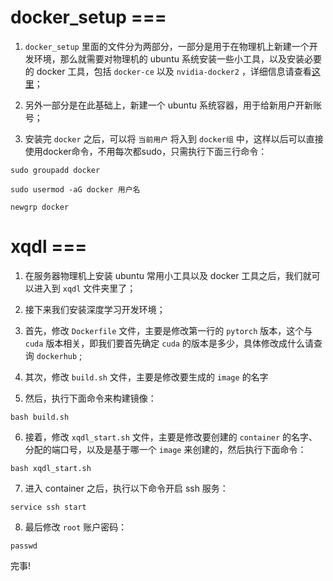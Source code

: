 # docker_setup ===
1. `docker_setup` 里面的文件分为两部分，一部分是用于在物理机上新建一个开发环境，那么就需要对物理机的 ubuntu 系统安装一些小工具，以及安装必要的 docker 工具，包括 `docker-ce` 以及 `nvidia-docker2` ，详细信息请查看[这里](https://github.com/Sebastian-Ma-67/envs/tree/main/docker_setup)；

2. 另外一部分是在此基础上，新建一个 ubuntu 系统容器，用于给新用户开新账号；

3. 安装完 `docker` 之后，可以将 `当前用户` 将入到 `docker组` 中，这样以后可以直接使用docker命令，不用每次都sudo，只需执行下面三行命令：
```
sudo groupadd docker
```
```
sudo usermod -aG docker 用户名
```
```
newgrp docker 
```

# xqdl ===
1. 在服务器物理机上安装 ubuntu 常用小工具以及 docker 工具之后，我们就可以进入到 `xqdl` 文件夹里了；

2. 接下来我们安装深度学习开发环境；

3. 首先，修改 `Dockerfile` 文件，主要是修改第一行的 `pytorch` 版本，这个与 `cuda` 版本相关，即我们要首先确定 `cuda` 的版本是多少，具体修改成什么请查询 `dockerhub` ;

4. 其次，修改 `build.sh` 文件，主要是修改要生成的 `image` 的名字

5. 然后，执行下面命令来构建镜像：
```
bash build.sh
```

6. 接着，修改 `xqdl_start.sh` 文件，主要是修改要创建的 `container` 的名字、分配的端口号，以及是基于哪一个 `image` 来创建的，然后执行下面命令：
```
bash xqdl_start.sh
```

7. 进入 container 之后，执行以下命令开启 ssh 服务：
```
service ssh start 
```

8. 最后修改 `root` 账户密码：
```
passwd
```

完事!
